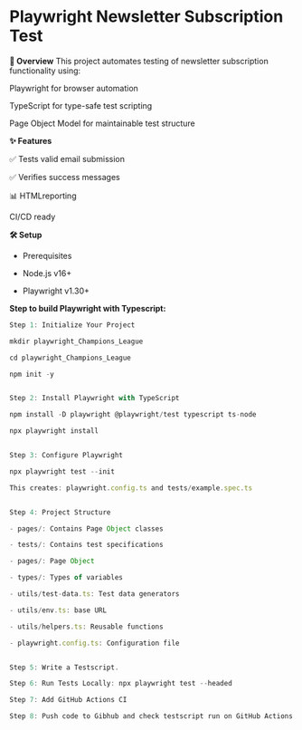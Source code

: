 # Playwright Newsletter Subscription Test
**📌 Overview**
This project automates testing of newsletter subscription functionality using:

Playwright for browser automation

TypeScript for type-safe test scripting

Page Object Model for maintainable test structure


**✨ Features**

✅ Tests valid email submission

✅ Verifies success messages

📊 HTMLreporting

CI/CD ready



**🛠️ Setup**
- Prerequisites

- Node.js v16+

- Playwright v1.30+

  

**Step to build Playwright with Typescript:**

```ts
Step 1: Initialize Your Project

mkdir playwright_Champions_League

cd playwright_Champions_League

npm init -y


Step 2: Install Playwright with TypeScript

npm install -D playwright @playwright/test typescript ts-node

npx playwright install


Step 3: Configure Playwright

npx playwright test --init

This creates: playwright.config.ts and tests/example.spec.ts


Step 4: Project Structure

- pages/: Contains Page Object classes

- tests/: Contains test specifications

- pages/: Page Object

- types/: Types of variables

- utils/test-data.ts: Test data generators

- utils/env.ts: base URL

- utils/helpers.ts: Reusable functions

- playwright.config.ts: Configuration file


Step 5: Write a Testscript.

Step 6: Run Tests Locally: npx playwright test --headed

Step 7: Add GitHub Actions CI

Step 8: Push code to Gibhub and check testscript run on GitHub Actions


